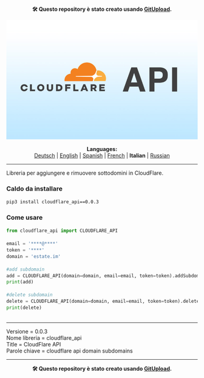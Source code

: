 <p align="center"><b>🛠️ Questo repository è stato creato usando <a href="https://gitupload.com">GitUpload</a>.</b></p>
<p align="center"><a href="https://gitupload.com"><img src="https://github.com/markolofsen/cloudflare_api//blob/master/.banners/banner_it.jpg?raw=1" /></a></p>
<p align="center"><b>Languages:</b><br /><a href="https://github.com/markolofsen/cloudflare_api/blob/master/README_de.md">Deutsch</a> | <a href="https://github.com/markolofsen/cloudflare_api/blob/master/README.md">English</a> | <a href="https://github.com/markolofsen/cloudflare_api/blob/master/README_es.md">Spanish</a> | <a href="https://github.com/markolofsen/cloudflare_api/blob/master/README_fr.md">French</a> | <b>Italian</b> | <a href="https://github.com/markolofsen/cloudflare_api/blob/master/README_ru.md">Russian</a></p>

---

Libreria per aggiungere e rimuovere sottodomini in CloudFlare.


### Caldo da installare

```sh
pip3 install cloudflare_api==0.0.3
```


### Come usare

```python
from cloudflare_api import CLOUDFLARE_API

email = '****@****'
token = '****'
domain = 'estate.im'

#add subdomain
add = CLOUDFLARE_API(domain=domain, email=email, token=token).addSubdomain(subdomain='new')
print(add)

#delete subdomain
delete = CLOUDFLARE_API(domain=domain, email=email, token=token).deleteSubdomain(subdomain='new')
print(delete)
		
```


<hr />

Versione = 0.0.3 <br />
Nome libreria = cloudflare_api <br />
Title = CloudFlare API <br />
Parole chiave = cloudflare api domain subdomains <br />



---

<p align="center"><b>🛠️ Questo repository è stato creato usando <a href="https://gitupload.com">GitUpload</a>.</b></p>